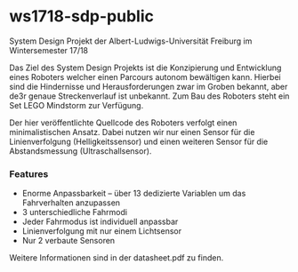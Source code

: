 # ws1718-sdp-public
System Design Projekt der Albert-Ludwigs-Universität Freiburg im Wintersemester 17/18

Das Ziel des System Design Projekts ist die Konzipierung und Entwicklung eines Roboters welcher einen Parcours autonom bewältigen kann. Hierbei sind die Hindernisse und Herausforderungen zwar im Groben bekannt, aber de3r genaue Streckenverlauf ist unbekannt. Zum Bau des Roboters steht ein Set LEGO Mindstorm zur Verfügung. 

Der hier veröffentlichte Quellcode des Roboters verfolgt einen minimalistischen Ansatz. Dabei nutzen wir nur einen Sensor für die Linienverfolgung (Helligkeitssensor) und einen weiteren Sensor für die Abstandsmessung (Ultraschallsensor).

### Features
- Enorme Anpassbarkeit – über 13 dedizierte Variablen um das Fahrverhalten anzupassen
- 3 unterschiedliche Fahrmodi
- Jeder Fahrmodus ist individuell anpassbar
- Linienverfolgung mit nur einem Lichtsensor
- Nur 2 verbaute Sensoren

Weitere Informationen sind in der datasheet.pdf zu finden.
